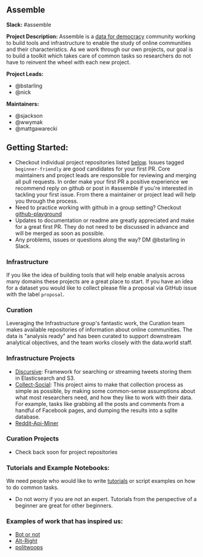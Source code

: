 ## Assemble

**Slack:** #assemble

**Project Description:** Assemble is a [data for democracy](https://github.com/Data4Democracy) community working to build tools and infrastructure to enable the study of online communities and their characteristics. As we work through our own projects, our goal is to build a toolkit which takes care of common tasks so researchers do not have to reinvent the wheel with each new project.  

**Project Leads:**
* @bstarling
* @nick

**Maintainers:**
* @sjackson
* @wwymak
* @mattgawarecki

## Getting Started:
* Checkout individual project repositories listed [below](#infrastructure). Issues tagged `beginner-friendly` are good candidates for your first PR. Core maintainers and project leads are responsible for reviewing and merging all pull requests. In order make your first PR a positive experience we recommend reply on github or post in #assemble if you're interested in tackling your first issue. From there a maintainer or project lead will help you through the process.
* Need to practice working with github in a group setting? Checkout [github-playground](https://github.com/Data4Democracy/github-playground)
* Updates to documentation or readme are greatly appreciated and make for a great first PR. They do not need to be discussed in advance and will be merged as soon as possible.
* Any problems, issues or questions along the way? DM @bstarling in Slack.  


### Infrastructure
If you like the idea of building tools that will help enable analysis across many domains these projects are a great place to start. If you have an idea for a dataset you would like to collect please file a proposal via GitHub issue with the label `proposal`.  

### Curation
Leveraging the Infrastructure group's fantastic work, the Curation team makes available repositories of information about online communities. The data is "analysis ready" and has been curated to support downstream analytical objectives, and the team works closely with the data.world staff.  

### Infrastructure Projects
* [Discursive](https://github.com/Data4Democracy/discursive): Framework for searching or streaming tweets storing them in Elasticsearch and S3.
* [Collect-Social](https://github.com/Data4Democracy/collect-social): This project aims to make that collection process as simple as possible, by making some common-sense assumptions about what most researchers need, and how they like to work with their data. For example, tasks like grabbing all the posts and comments from a handful of Facebook pages, and dumping the results into a sqlite database.
* [Reddit-Api-Miner](https://github.com/Data4Democracy/reddit-api-miner)  

### Curation Projects
* Check back soon for project repositories

### Tutorials and Example Notebooks:
We need people who would like to write [tutorials](https://github.com/Data4Democracy/assemble/tree/master/tutorials) or script examples on how to do common tasks.  
* Do not worry if you are not an expert. Tutorials from the perspective of a beginner are great for other beginners.  

### Examples of work that has inspired us:   
* [Bot or not](http://truthy.indiana.edu/botornot/)
* [Alt-Right](https://www.washingtonpost.com/news/the-intersect/wp/2016/09/26/these-charts-show-exactly-how-racist-and-radical-the-alt-right-has-gotten-this-year/?utm_term=.def874e48329)
* [politwoops](https://projects.propublica.org/politwoops/)  
